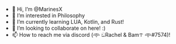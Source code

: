 - 👋 Hi, I’m @MarinesX
- 👀 I’m interested in Philosophy
- 🌱 I’m currently learning LUA, Kotlin, and Rust!
- 💞️ I’m looking to collaborate on here! :)
- 📫 How to reach me via discord (𖥸 ඞRachel & Bamᝨ 𖥸#7574)!

<!---
MarinesX/MarinesX is a ✨ special ✨ repository because its `README.md` (this file) appears on your GitHub profile.
You can click the Preview link to take a look at your changes.
--->
